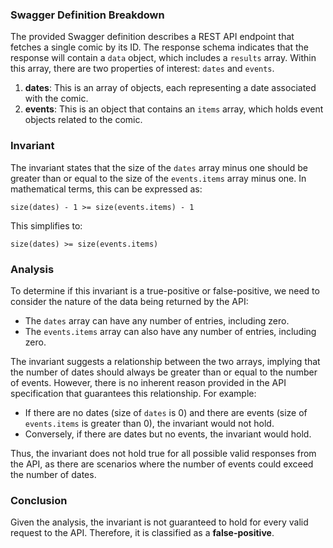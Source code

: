 ### Swagger Definition Breakdown
The provided Swagger definition describes a REST API endpoint that fetches a single comic by its ID. The response schema indicates that the response will contain a `data` object, which includes a `results` array. Within this array, there are two properties of interest: `dates` and `events`. 

1. **dates**: This is an array of objects, each representing a date associated with the comic. 
2. **events**: This is an object that contains an `items` array, which holds event objects related to the comic. 

### Invariant
The invariant states that the size of the `dates` array minus one should be greater than or equal to the size of the `events.items` array minus one. In mathematical terms, this can be expressed as:

    size(dates) - 1 >= size(events.items) - 1

This simplifies to:

    size(dates) >= size(events.items)

### Analysis
To determine if this invariant is a true-positive or false-positive, we need to consider the nature of the data being returned by the API:
- The `dates` array can have any number of entries, including zero.
- The `events.items` array can also have any number of entries, including zero.

The invariant suggests a relationship between the two arrays, implying that the number of dates should always be greater than or equal to the number of events. However, there is no inherent reason provided in the API specification that guarantees this relationship. For example:
- If there are no dates (size of `dates` is 0) and there are events (size of `events.items` is greater than 0), the invariant would not hold.
- Conversely, if there are dates but no events, the invariant would hold.

Thus, the invariant does not hold true for all possible valid responses from the API, as there are scenarios where the number of events could exceed the number of dates.

### Conclusion
Given the analysis, the invariant is not guaranteed to hold for every valid request to the API. Therefore, it is classified as a **false-positive**.
